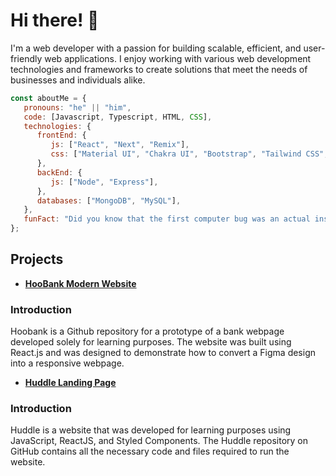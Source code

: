 # Hi there! 👋

<p>
   I'm a web developer with a passion for building scalable, efficient, and user-friendly web applications. I enjoy working with various web development technologies and    frameworks to create solutions that meet the needs of businesses and individuals alike.
</p>

```javascript
const aboutMe = {
   pronouns: "he" || "him",
   code: [Javascript, Typescript, HTML, CSS],
   technologies: {
      frontEnd: {
         js: ["React", "Next", "Remix"],
         css: ["Material UI", "Chakra UI", "Bootstrap", "Tailwind CSS", "SASS"]
      },
      backEnd: {
         js: ["Node", "Express"],
      },
      databases: ["MongoDB", "MySQL"],
   },
   funFact: "Did you know that the first computer bug was an actual insect?"
};
```

## Projects
- [**HooBank Modern Website**](https://cozy-salamander-457485.netlify.app/)
### Introduction
Hoobank is a Github repository for a prototype of a bank webpage developed solely for learning purposes. The website was built using React.js and was designed to demonstrate how to convert a Figma design into a responsive webpage.
- [**Huddle Landing Page**](https://musical-daffodil-fbc0da.netlify.app/)
### Introduction 
Huddle is a website that was developed for learning purposes using JavaScript, ReactJS, and Styled Components. The Huddle repository on GitHub contains all the necessary code and files required to run the website.
